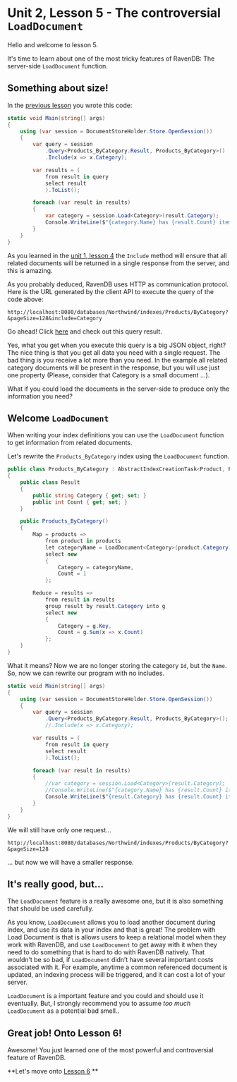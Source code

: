 # Unit 2, Lesson 5 - The controversial `LoadDocument`

Hello and welcome to lesson 5.

It's time to learn about one of the most tricky features of RavenDB: The
server-side `LoadDocument` function.

## Something about size!

In the [previous lesson](../lesson3/README.md) you wrote this code:

````csharp
static void Main(string[] args)
{
    using (var session = DocumentStoreHolder.Store.OpenSession())
    {
        var query = session
            .Query<Products_ByCategory.Result, Products_ByCategory>()
            .Include(x => x.Category);

        var results = (
            from result in query
            select result
            ).ToList();

        foreach (var result in results)
        {
            var category = session.Load<Category>(result.Category);
            Console.WriteLine($"{category.Name} has {result.Count} items.");
        }
    }
}
````

As you learned in the [unit 1, lesson 4](../../Unit-1/lesson4/README.md) the `Include` method
will ensure that all related documents will be returned in a single response from the server, and
this is amazing.

As you probably deduced, RavenDB uses HTTP as communication protocol. Here is the URL generated by
the client API to execute the query of the code above:

````
http://localhost:8080/databases/Northwind/indexes/Products/ByCategory?&pageSize=128&include=Category
````

Go ahead! Click [here](http://localhost:8080/databases/Northwind/indexes/Products/ByCategory?&pageSize=128&include=Category) and
check out this query result.

Yes, what you get when you execute this query is a big JSON object, right? The nice thing is that you get all data you need with a single request. The bad thing is you receive a lot more than you need.
In the example all related category documents will be present in the response, but you will use just one property (Please, consider that
Category is a small document ...).

What if you could load the documents in the server-side to produce only the information you need?

## Welcome `LoadDocument`

When writing your index definitions you can use the `LoadDocument` function to get information from related documents. 

Let's rewrite the `Products_ByCategory` index using the `LoadDocument` function.

````csharp
public class Products_ByCategory : AbstractIndexCreationTask<Product, Products_ByCategory.Result>
{
    public class Result
    {
        public string Category { get; set; }
        public int Count { get; set; }
    }

    public Products_ByCategory()
    {
        Map = products =>
            from product in products
            let categoryName = LoadDocument<Category>(product.Category).Name
            select new
            {
                Category = categoryName,
                Count = 1
            };

        Reduce = results =>
            from result in results
            group result by result.Category into g
            select new
            {
                Category = g.Key,
                Count = g.Sum(x => x.Count)
            };
    }
}
````

What it means? Now we are no longer storing the category `Id`, but the `Name`. So, now we 
can rewrite our program with no includes.

````csharp
static void Main(string[] args)
{
    using (var session = DocumentStoreHolder.Store.OpenSession())
    {
        var query = session
            .Query<Products_ByCategory.Result, Products_ByCategory>();
            //.Include(x => x.Category);

        var results = (
            from result in query
            select result
            ).ToList();

        foreach (var result in results)
        {
            //var category = session.Load<Category>(result.Category);
            //Console.WriteLine($"{category.Name} has {result.Count} items.");
            Console.WriteLine($"{result.Category} has {result.Count} items.");
        }
    }
}
````

We will still have only one request...

````
http://localhost:8080/databases/Northwind/indexes/Products/ByCategory?&pageSize=128
````

... but now we will have a smaller response.

## It's really good, but...

The `LoadDocument` feature is a really awesome one, but it is also something that should
be used carefully. 

As you know, `LoadDocument` allows you to load another document during index, and use its data in your index and that is great!
The problem with Load Document is that is allows users to keep a relational
model when they work with RavenDB, and use `LoadDocument` to get away with
it when they need to do something that is hard to do with RavenDB natively.
That wouldn’t be so bad, if `LoadDocument` didn’t have several important costs
associated with it. For example, anytime a common referenced document is updated, an
indexing process will be triggered, and it can cost a lot of your server. 

`LoadDocument` is a important feature and you could and should use it eventually. But,
I strongly recommend you to assume *too much* `LoadDocument` as a potential bad smell..   


## Great job! Onto Lesson 6!

Awesome! You just learned one of the most powerful and controversial feature of RavenDB.

**Let's move onto [Lesson 6](../lesson5/README.md) **

